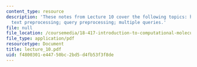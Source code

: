 ```yaml
---
content_type: resource
description: 'These notes from Lecture 10 cover the following topics: history; notation;
  text preprocessing; query preprocessing; multiple queries.'
file: null
file_location: /coursemedia/18-417-introduction-to-computational-molecular-biology-fall-2004/f4800301e44750bc2bd5d4fb53f3f8de_lecture_10.pdf
file_type: application/pdf
resourcetype: Document
title: lecture_10.pdf
uid: f4800301-e447-50bc-2bd5-d4fb53f3f8de
---
```

